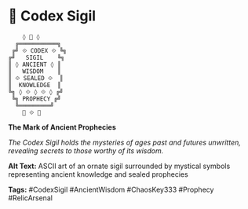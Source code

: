 # 📜 Codex Sigil

```
    ◊ 📜 ◊
  ╔═══════════╗
 ╔╝ ⟐ CODEX ⟐ ╚╗
╔╝   SIGIL    ╚╗
║ ◊ ANCIENT ◊ ║
║   WISDOM    ║
║ ⟐ SEALED ⟐  ║
║  KNOWLEDGE  ║
╚╗ ◊ ⟐ ◊ ⟐ ◊ ╔╝
 ╚╗ PROPHECY ╔╝
  ╚═════════╝
    📜 ⟐ 📜
```

**The Mark of Ancient Prophecies**

*The Codex Sigil holds the mysteries of ages past and futures unwritten, revealing secrets to those worthy of its wisdom.*

**Alt Text:** ASCII art of an ornate sigil surrounded by mystical symbols representing ancient knowledge and sealed prophecies

**Tags:** #CodexSigil #AncientWisdom #ChaosKey333 #Prophecy #RelicArsenal